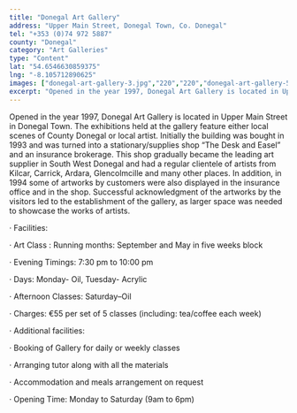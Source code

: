 ```yaml
---
title: "Donegal Art Gallery"
address: "Upper Main Street, Donegal Town, Co. Donegal"
tel: "+353 (0)74 972 5887"
county: "Donegal"
category: "Art Galleries"
type: "Content"
lat: "54.6546630859375"
lng: "-8.105712890625"
images: ["donegal-art-gallery-3.jpg","220","220","donegal-art-gallery-5.jpg","350","263"]
excerpt: "Opened in the year 1997, Donegal Art Gallery is located in Upper Main Street in Donegal Town. The exhibitions held at the gallery feature either local..."
---
```

<p>Opened in the year 1997, Donegal Art Gallery is located in Upper Main Street in Donegal Town. The exhibitions held at the gallery feature either local scenes of County Donegal or local artist. Initially the building was bought in 1993 and was turned into a stationary/supplies shop &ldquo;The Desk and Easel&rdquo; and an insurance brokerage. This shop gradually became the leading art supplier in South West Donegal and had a regular clientele of artists from Kilcar, Carrick, Ardara, Glencolmcille and many other places. In addition, in 1994 some of artworks by customers were also displayed in the insurance office and in the shop. Successful acknowledgment of the artworks by the visitors led to the establishment of the gallery, as larger space was needed to showcase the works of artists. </p>  
    <p>&middot;         Facilities:</p> 
    <p>&middot;         Art Class : Running months: September and May in five weeks block </p> 
    <p>&middot;         Evening Timings: 7:30 pm to 10:00 pm</p> 
    <p>&middot;         Days: Monday- Oil, Tuesday- Acrylic</p> 
    <p>&middot;         Afternoon Classes: Saturday&ndash;Oil</p> 
    <p>&middot;         Charges: &euro;55 per set of 5 classes (including: tea/coffee each week) </p> 
    <p>&middot;         Additional facilities:</p> 
    <p>&middot;         Booking of Gallery for daily or weekly classes</p> 
    <p>&middot;         Arranging tutor along with all the materials</p> 
    <p>&middot;         Accommodation and meals arrangement on request</p> 
    <p>&middot;         Opening Time: Monday to Saturday (9am to 6pm)</p>